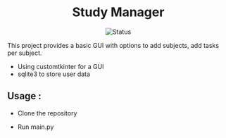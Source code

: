 <div align="center">

# Study Manager 
![Status](https://img.shields.io/badge/status-work%20in%20progress-yellow)
</div>

This project provides a basic GUI with options to add subjects, add tasks per subject.

- Using customtkinter for a GUI
- sqlite3 to store user data

## Usage :
- Clone the repository 

- Run main.py
